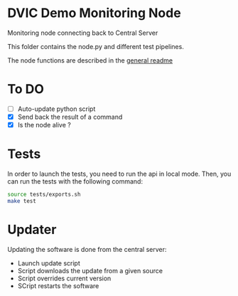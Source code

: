 # DVIC Demo Monitoring Node

Monitoring node connecting back to Central Server

This folder contains the node.py and different test pipelines.

The node functions are described in the [general readme](../README.md)

# To DO

- [ ] Auto-update python script
- [x] Send back the result of a command
- [x] Is the node alive ?

# Tests

In order to launch the tests, you need to run the api in local mode.
Then, you can run the tests with the following command:

```bash
source tests/exports.sh
make test
```

# Updater

Updating the software is done from the central server:

- Launch update script
- Script downloads the update from a given source
- Script overrides current version
- SCript restarts the software